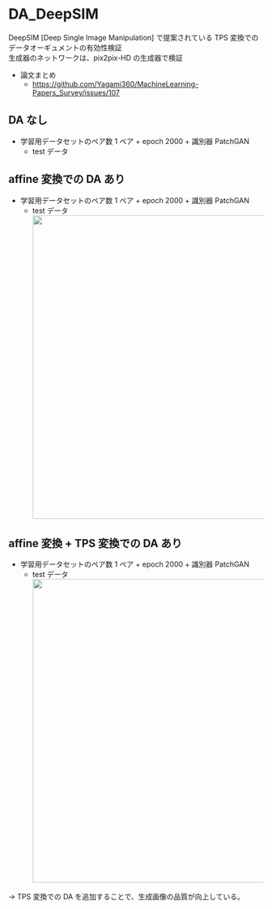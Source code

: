 # DA_DeepSIM
DeepSIM [Deep Single Image Manipulation] で提案されている TPS 変換でのデータオーギュメントの有効性検証<br>
生成器のネットワークは、pix2pix-HD の生成器で検証<br>

- 論文まとめ
    - https://github.com/Yagami360/MachineLearning-Papers_Survey/issues/107

## DA なし

- 学習用データセットのペア数 1 ペア + epoch 2000 + 識別器 PatchGAN<br>
    - test データ<br>

## affine 変換での DA あり

- 学習用データセットのペア数 1 ペア + epoch 2000 + 識別器 PatchGAN<br>
    - test データ<br>
        <img src="https://user-images.githubusercontent.com/25688193/98370245-a23f7280-207d-11eb-8b6a-132b6a3a60ac.png" width="600">


## affine 変換 + TPS 変換での DA あり

- 学習用データセットのペア数 1 ペア + epoch 2000 + 識別器 PatchGAN<br>
    - test データ<br>
        <img src="https://user-images.githubusercontent.com/25688193/98430877-2f251300-20f4-11eb-99cd-76215676f9d2.png" width="600">

→ TPS 変換での DA を追加することで、生成画像の品質が向上している。